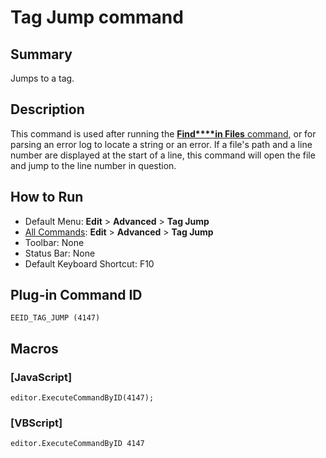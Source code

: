 # Tag Jump command

## Summary

Jumps to a tag.

## Description

This command is used after running the [**Find****in Files** command](../search/grep), or for parsing an error log to locate a string or an error. If
a file's path and a line number are displayed at the start of a line, this command will open the file and jump to the line
number in question.

## How to Run

- Default Menu: **Edit** \> **Advanced** \> **Tag Jump**
- [All Commands](../tools/all_commands): **Edit** \> **Advanced**
\> **Tag Jump**
- Toolbar: None
- Status Bar: None
- Default Keyboard Shortcut: F10

## Plug-in Command ID

```
EEID_TAG_JUMP (4147)```

## Macros

### \[JavaScript\]

```
editor.ExecuteCommandByID(4147);
```

### \[VBScript\]

```
editor.ExecuteCommandByID 4147
```
